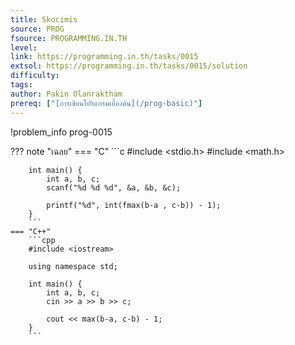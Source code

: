 ```yaml
---
title: Skocimis
source: PROG
fsource: PROGRAMMING.IN.TH
level:
link: https://programming.in.th/tasks/0015
extsol: https://programming.in.th/tasks/0015/solution
difficulty: 
tags: 
author: Pakin Olanraktham
prereq: ["[การเขียนโปรแกรมเบื้องต้น](/prog-basic)"]
---
```


!problem_info prog-0015

??? note "เฉลย"
    === "C"
        ```c
        #include <stdio.h>
        #include <math.h>

        int main() {
            int a, b, c;
            scanf("%d %d %d", &a, &b, &c);

            printf("%d", int(fmax(b-a , c-b)) - 1);
        }
        ```
    === "C++"
        ```cpp
        #include <iostream>

        using namespace std;

        int main() {
            int a, b, c;
            cin >> a >> b >> c;

            cout << max(b-a, c-b) - 1;
        }
        ```
